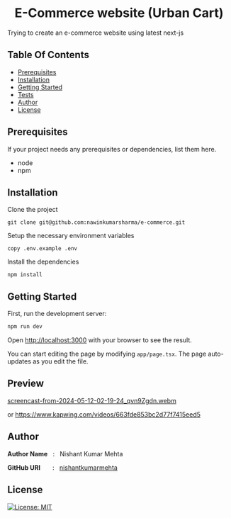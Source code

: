 <h1 align="center" style="border: 0;"> E-Commerce website (Urban Cart)</h1>

Trying to create an e-commerce website using latest next-js

## Table Of Contents

- [Prerequisites](#prerequisites)
- [Installation](#installation)
- [Getting Started](#Getting_Started)
- [Tests](#tests)
- [Author](#author)
- [License](#license)

## Prerequisites

If your project needs any prerequisites or dependencies, list them here.

- node
- npm

## Installation

Clone the project

```
git clone git@github.com:nawinkumarsharma/e-commerce.git
```

Setup the necessary environment variables

```
copy .env.example .env
```
Install the dependencies
```
npm install
```


## Getting Started

First, run the development server:

```bash
npm run dev
```

Open [http://localhost:3000](http://localhost:3000) with your browser to see the result.

You can start editing the page by modifying `app/page.tsx`. The page auto-updates as you edit the file.


## Preview

[screencast-from-2024-05-12-02-19-24_qvn9Zgdn.webm](https://github.com/Nishantkrmehta/e-commerce/assets/126372969/9ac2c57d-c026-45cd-b8b0-0681c2512435)

or
https://www.kapwing.com/videos/663fde853bc2d77f7415eed5

## Author

**Author Name** &nbsp; : &nbsp; Nishant Kumar Mehta <br>

**GitHub URI** &nbsp; &nbsp; &nbsp; : &nbsp; [nishantkumarmehta](https://github.com/Nishantkrmehta)

## License

[![License: MIT](https://img.shields.io/badge/License-MIT-red.svg)](https://opensource.org/licenses/MIT)
